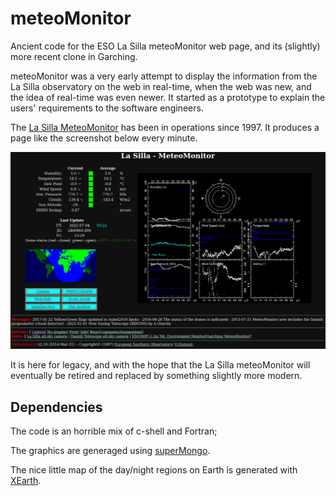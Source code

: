 # meteoMonitor

Ancient code for the ESO La Silla meteoMonitor web page, and its (slightly) more recent clone in Garching.

meteoMonitor was a very early attempt to display the information from the La Silla observatory on the web in real-time, when the web was new, and the idea of real-time was even newer. It started as a prototype to explain the users' requirements to the software engineers.

The [La Silla MeteoMonitor](https://www.ls.eso.org/lasilla/dimm/) has been in operations since 1997. It produces a page like the screenshot below every minute.

![meteoMonitor screenshot](img/meteoMonitor.png)

It is here for legacy, and with the hope that the La Silla meteoMonitor will eventually be retired and replaced by something slightly more modern.

## Dependencies

The code is an horrible mix of c-shell and Fortran;

The graphics are generaged using [superMongo](https://www.astro.princeton.edu/~rhl/sm/).

The nice little map of the day/night regions on Earth is generated with [XEarth](https://xearth.org/).




